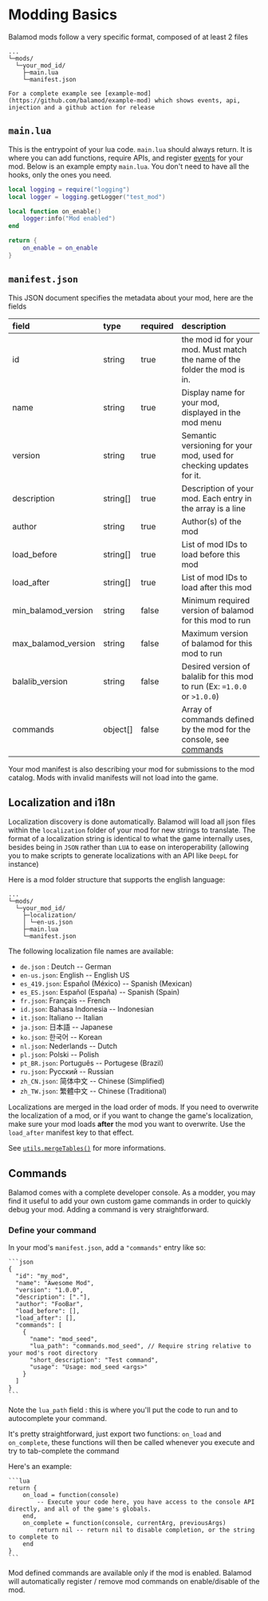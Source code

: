 # Modding Basics

Balamod mods follow a very specific format,
composed of at least 2 files

```
...
└─mods/
  └─your_mod_id/
    ├─main.lua
    └─manifest.json
```

```admonish note
For a complete example see [example-mod](https://github.com/balamod/example-mod) which shows events, api, injection and a github action for release
```

## `main.lua`

This is the entrypoint of your lua code. `main.lua` should always return. It is where you can add functions, require
APIs, and register [events](./events.md) for your mod. Below is an example empty `main.lua`. You don't need to have all
the hooks, only the ones you need.

```lua
local logging = require("logging")
local logger = logging.getLogger("test_mod")

local function on_enable()
    logger:info("Mod enabled")
end

return {
    on_enable = on_enable
}
```

## `manifest.json`

This JSON document specifies the metadata about your mod, here are the fields

| field               | type     | required | description                                                                     |
| :------------------ | :------- | :------- | :------------------------------------------------------------------------------ |
| id                  | string   | true     | the mod id for your mod. Must match the name of the folder the mod is in.       |
| name                | string   | true     | Display name for your mod, displayed in the mod menu                            |
| version             | string   | true     | Semantic versioning for your mod, used for checking updates for it.             |
| description         | string[] | true     | Description of your mod. Each entry in the array is a line                      |
| author              | string   | true     | Author(s) of the mod                                                            |
| load_before         | string[] | true     | List of mod IDs to load before this mod                                         |
| load_after          | string[] | true     | List of mod IDs to load after this mod                                          |
| min_balamod_version | string   | false    | Minimum required version of balamod for this mod to run                         |
| max_balamod_version | string   | false    | Maximum version of balamod for this mod to run                                  |
| balalib_version     | string   | false    | Desired version of balalib for this mod to run (Ex: `=1.0.0` or `>1.0.0`)       |
| commands            | object[] | false    | Array of commands defined by the mod for the console, see [commands](#commands) |

Your mod manifest is also describing your mod for submissions to the mod catalog. Mods with invalid manifests will not
load into the game.

## Localization and i18n

Localization discovery is done automatically. Balamod will load all json files within the `localization`
folder of your mod for new strings to translate. The format of a localization string is identical to what
the game internally uses, besides being in `JSON` rather than `LUA` to ease on interoperability (allowing
you to make scripts to generate localizations with an API like `DeepL` for instance)

Here is a mod folder structure that supports the english language:

```
...
└─mods/
  └─your_mod_id/
    ├─localization/
    │ └─en-us.json
    ├─main.lua
    └─manifest.json
```

The following localization file names are available:

-   `de.json` : Deutch -- German
-   `en-us.json`: English -- English US
-   `es_419.json`: Español (México) -- Spanish (Mexican)
-   `es_ES.json`: Español (España) -- Spanish (Spain)
-   `fr.json`: Français -- French
-   `id.json`: Bahasa Indonesia -- Indonesian
-   `it.json`: Italiano -- Italian
-   `ja.json`: 日本語 -- Japanese
-   `ko.json`: 한국어 -- Korean
-   `nl.json`: Nederlands -- Dutch
-   `pl.json`: Polski -- Polish
-   `pt_BR.json`: Português -- Portugese (Brazil)
-   `ru.json`: Русский -- Russian
-   `zh_CN.json`: 简体中文 -- Chinese (Simplified)
-   `zh_TW.json`: 繁體中文 -- Chinese (Traditional)

Localizations are merged in the load order of mods. If you need to overwrite the localization of a mod,
or if you want to change the game's localization, make sure your mod loads **after** the mod you want
to overwrite. Use the `load_after` manifest key to that effect.

See [`utils.mergeTables()`](./apis/utils.md) for more informations.

## <a name="commands"></a>Commands

Balamod comes with a complete developer console. As a modder, you may find it useful to add your own custom game commands
in order to quickly debug your mod. Adding a command is very straightforward.

### Define your command

In your mod's `manifest.json`, add a `"commands"` entry like so:

~~~admonish manifest-example collapsed=false title="Example `manifest.json` with commands"
```json
{
  "id": "my_mod",
  "name": "Awesome Mod",
  "version": "1.0.0",
  "description": ["."],
  "author": "FooBar",
  "load_before": [],
  "load_after": [],
  "commands": [
    {
      "name": "mod_seed",
      "lua_path": "commands.mod_seed", // Require string relative to your mod's root directory
      "short_description": "Test command",
      "usage": "Usage: mod_seed <args>"
    }
  ]
}
```
~~~

Note the `lua_path` field : this is where you'll put the code to run and to autocomplete your command.

It's pretty straightforward, just export two functions: `on_load` and `on_complete`, these functions will then be called
whenever you execute and try to tab-complete the command

Here's an example:

~~~admonish commands-example collapsed=false title="Example `commands.lua` file"
```lua
return {
    on_load = function(console)
        -- Execute your code here, you have access to the console API directly, and all of the game's globals.
    end,
    on_complete = function(console, currentArg, previousArgs)
        return nil -- return nil to disable completion, or the string to complete to
    end
}
```
~~~

Mod defined commands are available only if the mod is enabled.
Balamod will automatically register / remove mod commands on enable/disable of the mod.

